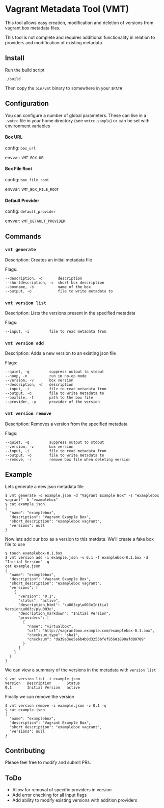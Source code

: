 # Vagrant Metadata Tool (VMT)

This tool allows easy creation, modification and deletion of versions from vagrant box metadata files. 

This tool is not complete and requires additional functionality in relation to providers and modification of existing metadata.

## Install

Run the build script

```
./build
```

Then copy the `bin/vmt` binary to somewhere in your `$PATH`

##  Configuration

You can configure a number of global parameters. These can live in a `.vmtrc` file in your home directory (see `vmtrc.sample`) or can be set with environment variables

#### Box URL 

config: `box_url`

envvar: `VMT_BOX_URL`

#### Box File Root

config: `box_file_root`

envvar: `VMT_BOX_FILE_ROOT`

#### Default Provider

config: `default_provider`

envvar: `VMT_DEFAULT_PROVIDER`

## Commands

### `vmt generate`

Description: Creates an initial metadata file

Flags:

```
--description, -d       description
--shortdescription, -s  short box description
--boxname, -b           name of the box
--output, -o            file to write metadata to
```

### `vmt version list`

Description: Lists the versions present in the specified metadata

Flags:

```
--input, -i         file to read metadata from
```

### `vmt version add`

Description: Adds a new version to an existing json file

Flags:

```
--quiet, -q         suppress output to stdout 
--noop, -n          run in no-op mode
--version, -v       box version
--description, -d   description
--input, -i         file to read metadata from
--output, -o        file to write metadata to
--boxfile, -f       path to the box file
--provider, -p      provider of the version
```

### `vmt version remove`

Description: Removes a version from the specified metadata

Flags:

```
--quiet, -q         suppress output to stdout
--version, -v       box version
--input, -i         file to read metadata from
--output, -o        file to write metadata to
--remove, -r        remove box file when deleting version
```

## Example

Lets generate a new json metadata file

```
$ vmt generate -o example.json -d "Vagrant Example Box" -s "examplebox vagrant" -b "examplebox"
$ cat example.json
{
  "name": "examplebox",
  "description": "Vagrant Example Box",
  "short_description": "examplebox vagrant",
  "versions": null
}
```

Now lets add our box as a version to this metdata. We'll create a fake box file to use

```
$ touch examplebox-0.1.box
$ vmt version add -i example.json -v 0.1 -f examplebox-0.1.box -d "Initial Version" -q
cat example.json
{
  "name": "examplebox",
  "description": "Vagrant Example Box",
  "short_description": "examplebox vagrant",
  "versions": [
    {
      "version": "0.1",
      "status": "active",
      "description_html": "\u003cp\u003eInitial Version\u003c/p\u003e",
      "description_markdown": "Initial Version",
      "providers": [
        {
          "name": "virtualbox",
          "url": "http://vagrantbox.example.com/examplebox-0.1.box",
          "checksum_type": "sha1",
          "checksum": "da39a3ee5e6b4b0d3255bfef95601890afd80709"
        }
      ]
    }
  ]
}
```

We can view a summary of the versions in the metadata with `version list`

```
$ vmt version list -i example.json
Version   Description       Status
0.1       Initial Version   active
```

Finally we can remove the version

```
$ vmt version remove -i example.json -v 0.1 -q
$ cat example.json
{
  "name": "examplebox",
  "description": "Vagrant Example Box",
  "short_description": "examplebox vagrant",
  "versions": null
}
```

## Contributing

Please feel free to modify and submit PRs.

## ToDo

* Allow for removal of specific providers in version
* Add error checking for all input flags
* Add ability to modify existing versions with addition providers
